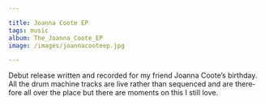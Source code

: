 ```yaml
---

title: Joanna Coote EP
tags: music
album: The_Joanna_Coote_EP
image: /images/joannacooteep.jpg

---
```


De­but re­lease writ­ten and re­cor­ded for my friend Joanna Coote’s birth­day. All the drum ma­chine tracks are live rather than se­quenced and are there­fore all over the place but there are moments on this I still love. 
